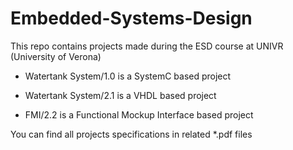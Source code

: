 # Embedded-Systems-Design
This repo contains projects made during the ESD course at UNIVR (University of Verona)

- Watertank System/1.0 is a SystemC based project
- Watertank System/2.1 is a VHDL based project

- FMI/2.2 is a Functional Mockup Interface based project

You can find all projects specifications in related *.pdf files
